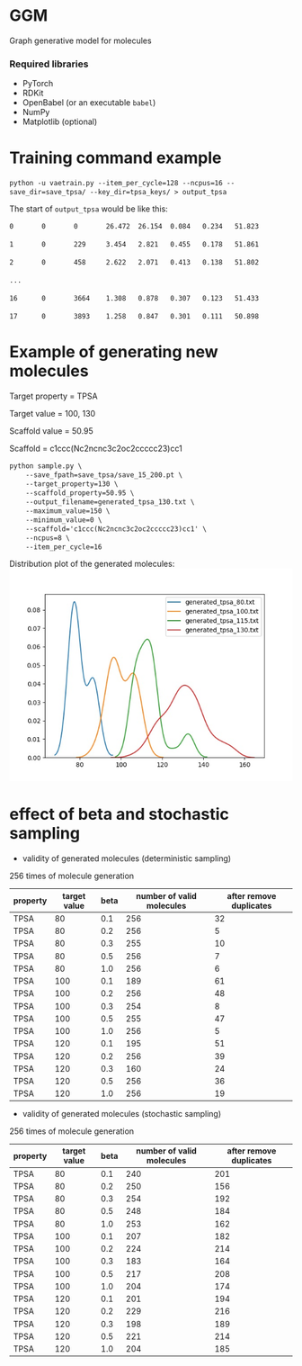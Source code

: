 # GGM 
Graph generative model for molecules

### Required libraries
- PyTorch
- RDKit
- OpenBabel (or an executable `babel`)
- NumPy
- Matplotlib (optional)

# Training command example
```
python -u vaetrain.py --item_per_cycle=128 --ncpus=16 --save_dir=save_tpsa/ --key_dir=tpsa_keys/ > output_tpsa
```
The start of `output_tpsa` would be like this:
```
0       0       0       26.472  26.154  0.084   0.234   51.823

1       0       229     3.454   2.821   0.455   0.178   51.861

2       0       458     2.622   2.071   0.413   0.138   51.802

...

16      0       3664    1.308   0.878   0.307   0.123   51.433

17      0       3893    1.258   0.847   0.301   0.111   50.898
```

# Example of generating new molecules

Target property = TPSA

Target value = 100, 130 

Scaffold value = 50.95

Scaffold = c1ccc(Nc2ncnc3c2oc2ccccc23)cc1

```
python sample.py \
    --save_fpath=save_tpsa/save_15_200.pt \
    --target_property=130 \
    --scaffold_property=50.95 \
    --output_filename=generated_tpsa_130.txt \
    --maximum_value=150 \
    --minimum_value=0 \
    --scaffold='c1ccc(Nc2ncnc3c2oc2ccccc23)cc1' \
    --ncpus=8 \
    --item_per_cycle=16
```

Distribution plot of the generated molecules:
![TPSA](./TPSA.jpg)

# effect of beta and stochastic sampling
* validity of generated molecules (deterministic sampling)

256 times of molecule generation

|          property | target value | beta | number of valid molecules | after remove duplicates |
| ------------- | ------------- |------------- |------------- |------------- |
| TPSA       | 80 | 0.1 |  256| 32 |
| TPSA       | 80 | 0.2 |  256| 5 |
| TPSA       | 80 | 0.3 |  255| 10 |
| TPSA       | 80 | 0.5 |  256| 7 |
| TPSA       | 80 | 1.0 |  256| 6 |
| TPSA       | 100 | 0.1 |  189| 61 |
| TPSA       | 100 | 0.2 |  256| 48 |
| TPSA       | 100 | 0.3 |  254| 8 |
| TPSA       | 100 | 0.5 |  255| 47 |
| TPSA       | 100 | 1.0 |  256| 5 |
| TPSA       | 120 | 0.1 |  195| 51 |
| TPSA       | 120 | 0.2 |  256| 39 |
| TPSA       | 120 | 0.3 |  160| 24 |
| TPSA       | 120 | 0.5 |  256| 36 |
| TPSA       | 120 | 1.0 |  256| 19 |

* validity of generated molecules (stochastic sampling)

256 times of molecule generation

|          property | target value | beta | number of valid molecules | after remove duplicates |
| ------------- | ------------- |------------- |------------- |------------- |
| TPSA       | 80 | 0.1 |  240| 201 |
| TPSA       | 80 | 0.2 |  250| 156 |
| TPSA       | 80 | 0.3 |  254| 192 |
| TPSA       | 80 | 0.5 |  248| 184 |
| TPSA       | 80 | 1.0 |  253| 162 |
| TPSA       | 100 | 0.1 |  207| 182 |
| TPSA       | 100 | 0.2 |  224| 214|
| TPSA       | 100 | 0.3 |  183| 164|
| TPSA       | 100 | 0.5 |  217| 208 |
| TPSA       | 100 | 1.0 |  204| 174|
| TPSA       | 120 | 0.1 |  201| 194 |
| TPSA       | 120 | 0.2 |  229| 216|
| TPSA       | 120 | 0.3 |  198| 189|
| TPSA       | 120 | 0.5 |  221| 214|
| TPSA       | 120 | 1.0 |  204| 185|

